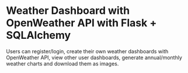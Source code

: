 # Weather Dashboard with OpenWeather API with Flask + SQLAlchemy

Users can register/login, create their own weather dashboards with OpenWeather API, view other user dashboards, generate annual/monthly weather charts and download them as images.
